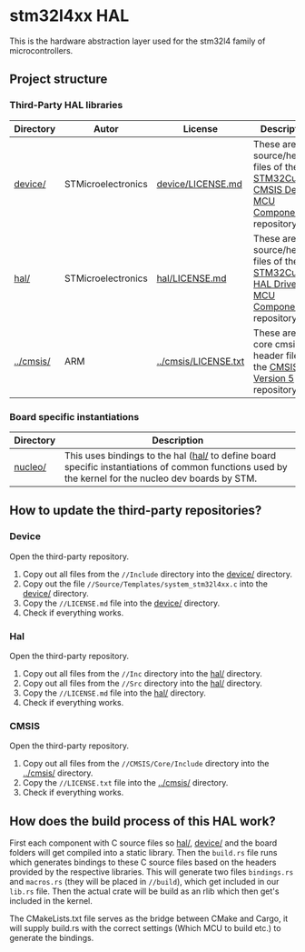 # stm32l4xx HAL

This is the hardware abstraction layer used for the stm32l4 family of microcontrollers.

## Project structure

### Third-Party HAL libraries

| Directory              | Autor              | License                                      | Description                                                                       |
|------------------------|--------------------|----------------------------------------------|-----------------------------------------------------------------------------------|
| [device/](device/)     | STMicroelectronics | [device/LICENSE.md](device/LICENSE.md)       | These are source/header files of the [STM32CubeL4 CMSIS Device MCU Component](https://github.com/STMicroelectronics/cmsis-device-l4) repository.    |
| [hal/](hal/)           | STMicroelectronics | [hal/LICENSE.md](hal/LICENSE.md)             | These are source/header files of the [STM32CubeL4 HAL Driver MCU Component](https://github.com/STMicroelectronics/stm32l4xx-hal-driver) repository. |
| [../cmsis/](../cmsis/) | ARM                | [../cmsis/LICENSE.txt](../cmsis/LICENSE.txt) | These are the core cmsis header files of the [CMSIS Version 5](https://github.com/ARM-software/CMSIS_5) repository.                                 |

### Board specific instantiations

| Directory          | Description                                                                                                                                                |
|--------------------|------------------------------------------------------------------------------------------------------------------------------------------------------------|
| [nucleo/](nucleo/) | This uses bindings to the hal ([hal/](hal/) to define board specific instantiations of common functions used by the kernel for the nucleo dev boards by STM. |

## How to update the third-party repositories?

### Device
Open the third-party repository.
1. Copy out all files from the ```//Include``` directory into the [device/](device/) directory.
2. Copy out the file ```//Source/Templates/system_stm32l4xx.c``` into the [device/](device/) directory.
3. Copy the ```//LICENSE.md``` file into the [device/](device/) directory.
4. Check if everything works.

### Hal
Open the third-party repository.
1. Copy out all files from the ```//Inc``` directory into the [hal/](hal/) directory.
2. Copy out all files from the ```//Src``` directory into the [hal/](hal/) directory.
3. Copy the ```//LICENSE.md``` file into the [hal/](hal/) directory.
4. Check if everything works.

### CMSIS
Open the third-party repository.
1. Copy out all files from the ```//CMSIS/Core/Include``` directory into the [../cmsis/](../cmsis/) directory.
2. Copy the ```//LICENSE.txt``` file into the [../cmsis/](../cmsis/) directory.
3. Check if everything works.

## How does the build process of this HAL work?

First each component with C source files so [hal/](hal/), [device/](device/) and the board folders will get compiled into a static library.
Then the ```build.rs``` file runs which generates bindings to these C source files based on the headers provided by the respective libraries.
This will generate two files ```bindings.rs``` and ```macros.rs``` (they will be placed in ```//build```), which get included in our ```lib.rs``` file.
Then the actual crate will be build as an rlib which then get's included in the kernel.

The CMakeLists.txt file serves as the bridge between CMake and Cargo, it will supply build.rs with the correct settings (Which MCU to build etc.) to generate the bindings.